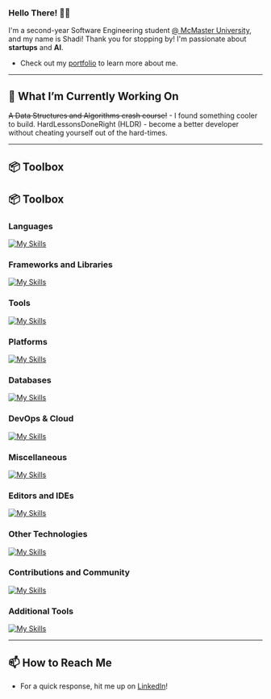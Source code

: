 ### Hello There! 👋🏽 
I'm a second-year Software Engineering student [@ McMaster University](https://www.eng.mcmaster.ca/), and my name is Shadi! Thank you for stopping by! I'm passionate about **startups** and **AI**.

- Check out my [portfolio](https://shadielfares.me) to learn more about me.

---

## 🔭 What I’m Currently Working On
~~A Data Structures and Algorithms crash course!~~ - I found something cooler to build.
HardLessonsDoneRight (HLDR) - become a better developer without cheating yourself out of the hard-times.

---

## 📦 Toolbox

## 📦 Toolbox

### **Languages**
[![My Skills](https://skillicons.dev/icons?i=java,python,javascript,typescript,cs,cpp,matlab,dart,html,css,c)](https://skillicons.dev)

### **Frameworks and Libraries**
[![My Skills](https://skillicons.dev/icons?i=vite,nodejs,jquery,flask,wordpress,flutter,bootstrap,fastapi,ros,react,graphql,django,threejs)](https://skillicons.dev)

### **Tools**
[![My Skills](https://skillicons.dev/icons?i=git,github,firebase,aws,figma,jupyter,stripe,openai,docker,neovim,vim,powershell,obsidian)](https://skillicons.dev)

### **Platforms**
[![My Skills](https://skillicons.dev/icons?i=heroku,vercel,githubactions,gitlab)](https://skillicons.dev)

### **Databases**
[![My Skills](https://skillicons.dev/icons?i=mongodb,postgres)](https://skillicons.dev)

### **DevOps & Cloud**
[![My Skills](https://skillicons.dev/icons?i=aws,gcp,kubernetes)](https://skillicons.dev)

### **Miscellaneous**
[![My Skills](https://skillicons.dev/icons?i=arduino,blender,linux,postman,maven,sas,unity,tensorflow)](https://skillicons.dev)

### **Editors and IDEs**
[![My Skills](https://skillicons.dev/icons?i=pycharm,vscode)](https://skillicons.dev)

### **Other Technologies**
[![My Skills](https://skillicons.dev/icons?i=raspberrypi,nextjs,tailwind)](https://skillicons.dev)

### **Contributions and Community**
[![My Skills](https://skillicons.dev/icons?i=stackoverflow)](https://skillicons.dev)

### **Additional Tools**
[![My Skills](https://skillicons.dev/icons?i=vim,replit)](https://skillicons.dev)


---

## 📫 How to Reach Me
- For a quick response, hit me up on [LinkedIn](https://www.linkedin.com/in/shadielfares/)!



<!-- ![Shadi's GitHub stats](https://github-readme-stats.vercel.app/api?username=shadielfares&show_icons=true&theme=radical) -->

<!--
**shadielfares/shadielfares** is a ✨ _special_ ✨ repository because its `README.md` (this file) appears on your GitHub profile.

Here are some ideas to get you started:

- 🔭 I’m currently working on ...
- 🌱 I’m currently learning ...
- 👯 I’m looking to collaborate on ...
- 🤔 I’m looking for help with ...
- 💬 Ask me about ...
- ⚡ Fun fact: ...
-->

